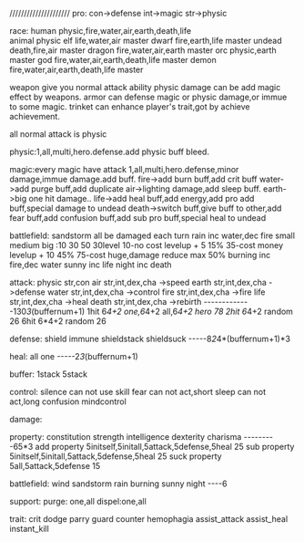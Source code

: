 /////////////////////
pro:
     con->defense
     int->magic
     str->physic

race:
     human physic,fire,water,air,earth,death,life   
     animal physic
     elf life,water,air master
     dwarf fire,earth,life master
     undead death,fire,air master
     dragon fire,water,air,earth master
     orc physic,earth master
     god fire,water,air,earth,death,life master
     demon fire,water,air,earth,death,life master

weapon give you normal attack ability
physic damage can be add magic effect by weapons.
armor can defense magic or physic damage,or immue to some magic.
trinket can enhance player's trait,got by achieve achievement.

all normal attack is physic

physic:1,all,multi,hero.defense.add physic buff bleed.

magic:every magic have attack 1,all,multi,hero.defense,minor damage,immue damage.add buff.
     fire->add burn buff,add crit buff
     water->add purge buff,add duplicate
     air->lighting damage,add sleep buff.
     earth->big one hit damage.. 
     life->add heal buff,add energy,add pro add buff,special damage to undead
     death->switch buff,give buff to other,add fear buff,add confusion buff,add sub pro buff,special heal to undead

battlefield:
sandstorm all be damaged each turn
rain inc water,dec fire small medium big :10 30 50 30level 10-no cost levelup + 5 15% 35-cost money levelup + 10 45% 75-cost huge,damage reduce max 50%
burning inc fire,dec water
sunny inc life
night inc death


attack:
physic str,con
air str,int,dex,cha    ->speed
earth str,int,dex,cha  ->defense
water str,int,dex,cha  ->control
fire str,int,dex,cha   ->fire
life str,int,dex,cha   ->heal
death str,int,dex,cha  ->rebirth
-------------130*3*(buffernum+1)
1hit 6*4+2 one,6*4+2 all,6*4+2 hero 78
2hit 6*4+2 random 26
6hit 6*4+2 random 26

defense:
shield
immune
shieldstack
shieldsuck
-----8*2*4*(buffernum+1)*3

heal:
all
one
-----2*3*(buffernum+1)

buffer:
1stack
5stack

control:
silence can not use skill
fear can not act,short
sleep can not act,long
confusion
mindcontrol

damage:

property:
constitution
strength
intelligence
dexterity
charisma
---------65*3
add property 5initself,5initall,5attack,5defense,5heal 25
sub property 5initself,5initall,5attack,5defense,5heal 25
suck property 5all,5attack,5defense 15



battlefield:
wind
sandstorm
rain
burning
sunny
night
----6

support:
purge: one,all
dispel:one,all

trait:
crit
dodge
parry
guard
counter
hemophagia
assist_attack
assist_heal
instant_kill